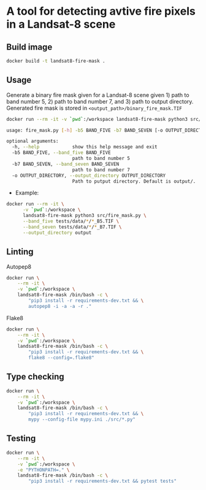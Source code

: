 # A tool for detecting avtive fire pixels in a Landsat-8 scene

## Build image
```sh
docker build -t landsat8-fire-mask .
```

## Usage
Generate a binary fire mask given for a Landsat-8 scene given 1) path to band number 5, 2) path to band number 7, and 3) path to output directory. Generated fire mask is stored in `<output_path>/binary_fire_mask.TIF`

```sh
docker run --rm -it -v `pwd`:/workspace landsat8-fire-mask python3 src/fire_mask.py --help
```

```sh
usage: fire_mask.py [-h] -b5 BAND_FIVE -b7 BAND_SEVEN [-o OUTPUT_DIRECTORY]

optional arguments:
  -h, --help            show this help message and exit
  -b5 BAND_FIVE, --band_five BAND_FIVE
                        path to band number 5
  -b7 BAND_SEVEN, --band_seven BAND_SEVEN
                        path to band number 7
  -o OUTPUT_DIRECTORY, --output_directory OUTPUT_DIRECTORY
                        Path to putput directory. Default is output/.
```

* Example:
```sh
docker run --rm -it \
      -v `pwd`:/workspace \
      landsat8-fire-mask python3 src/fire_mask.py \
      --band_five tests/data/*/*_B5.TIF \
      --band_seven tests/data/*/*_B7.TIF \
      --output_directory output
```

## Linting
Autopep8
```bash
docker run \
    --rm -it \
    -v `pwd`:/workspace \
    landsat8-fire-mask /bin/bash -c \
        "pip3 install -r requirements-dev.txt && \
        autopep8 -i -a -a -r ."
```

Flake8
```bash
docker run \
    --rm -it \
    -v `pwd`:/workspace \
    landsat8-fire-mask /bin/bash -c \
        "pip3 install -r requirements-dev.txt && \
        flake8 --config=.flake8"
```

## Type checking
```bash
docker run \
    --rm -it \
    -v `pwd`:/workspace \
    landsat8-fire-mask /bin/bash -c \
        "pip3 install -r requirements-dev.txt && \
        mypy --config-file mypy.ini ./src/*.py"
```

## Testing
```bash
docker run \
    --rm -it \
    -v `pwd`:/workspace \
    -e "PYTHONPATH=." \
    landsat8-fire-mask /bin/bash -c \
        "pip3 install -r requirements-dev.txt && pytest tests"
```

